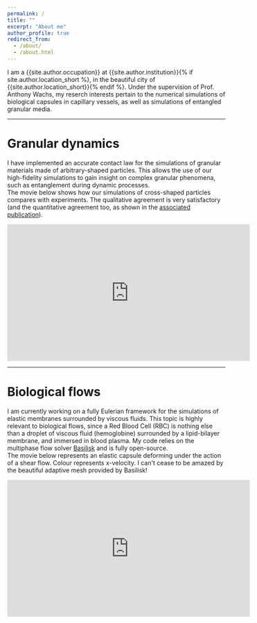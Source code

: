 ```yaml
---
permalink: /
title: ""
excerpt: "About me"
author_profile: true
redirect_from:
  - /about/
  - /about.html
---
```


I am a {{site.author.occupation}} at {{site.author.institution}}{% if site.author.location_short %}, in the beautiful city of {{site.author.location_short}}{% endif %}. Under the supervision of Prof. Anthony Wachs, my reserch interests pertain to the numerical simulations of biological capsules in capillary vessels, as well as simulations of entangled granular media.

---

Granular dynamics
======
I have implemented an accurate contact law for the simulations of granular materials made of arbitrary-shaped particles. This allows the use of our high-fidelity simulations to gain insight on complex granular phenomena, such as entanglement during dynamic processes.  
The movie below shows how our simulations of cross-shaped particles compares with experiments. The qualitative agreement is very satisfactory (and the quantitative agreement too, as shown in the [associated publication](/publications/2021-10-08-granular-avalanches-of-entangled-rigit-particles.pdf)).
<iframe width="560" height="315" src="https://www.youtube.com/embed/yzlzn_XrkJA?autoplay=1&loop=1&controls=0" title="YouTube video player" frameborder="0" allow="accelerometer; clipboard-write; encrypted-media; gyroscope; picture-in-picture" allowfullscreen></iframe>  

---

Biological flows
=====
I am currently working on a fully Eulerian framework for the simulations of elastic membranes surrounded by viscous fluids. This topic is highly relevant to biological flows, since a Red Blood Cell (RBC) is nothing else than a droplet of viscous fluid (hemoglobine) surrounded by a lipid-bilayer membrane, and immersed in blood plasma. My code relies on the multiphase flow solver [Basilisk](http://www.basilisk.fr) and is fully open-source.  
The movie below represents an elastic capsule deforming under the action of a shear flow. Colour represents x-velocity. I can't cease to be amazed by the beautiful adaptive mesh provided by Basilisk!
<iframe width="560" height="315" src="https://www.youtube.com/embed/YZDsvt4Ej_0" title="YouTube video player" frameborder="0" allow="accelerometer; autoplay; clipboard-write; encrypted-media; gyroscope; picture-in-picture" allowfullscreen></iframe>
